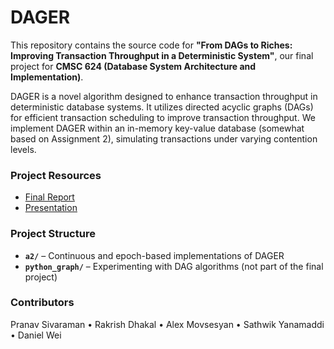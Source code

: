 # DAGER  

This repository contains the source code for **"From DAGs to Riches: Improving Transaction Throughput in a Deterministic System"**, our final project for **CMSC 624 (Database System Architecture and Implementation)**.  

DAGER is a novel algorithm designed to enhance transaction throughput in deterministic database systems. It utilizes directed acyclic graphs (DAGs) for efficient transaction scheduling to improve transaction throughput. We implement DAGER within an in-memory key-value database (somewhat based on Assignment 2), simulating transactions under varying contention levels.

### Project Resources
- [Final Report](https://github.com/hsirkar/pdfs/blob/71a892917a06111879fd214ae12a925a277ccb3e/CMSC624_Final_Paper.pdf)  
- [Presentation](https://github.com/hsirkar/pdfs/blob/71a892917a06111879fd214ae12a925a277ccb3e/624%20Final%20Project%20Presentation.pdf)  

### Project Structure  
- **`a2/`** – Continuous and epoch-based implementations of DAGER  
- **`python_graph/`** – Experimenting with DAG algorithms (not part of the final project)  

### Contributors  
Pranav Sivaraman • Rakrish Dhakal • Alex Movsesyan • Sathwik Yanamaddi • Daniel Wei 
